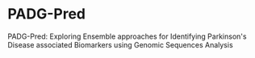 # PADG-Pred
PADG-Pred: Exploring Ensemble approaches for Identifying Parkinson's Disease associated Biomarkers using Genomic Sequences Analysis
